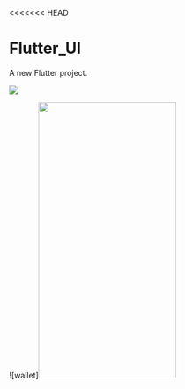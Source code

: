 <<<<<<< HEAD
# Flutter_UI



A new Flutter project.

![]( =250x250)



![wallet]<img src="https://user-images.githubusercontent.com/81499541/174245971-ae04566e-5040-44ee-8a51-32507337af8a.jpg" width="250" height="500">
